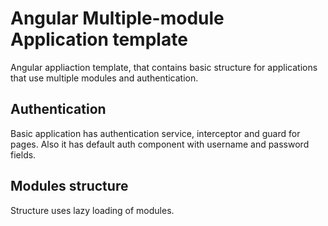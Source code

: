 # Angular Multiple-module Application template

Angular appliaction template, that contains basic structure for applications that use multiple modules and authentication.

## Authentication

Basic application has authentication service, interceptor and guard for pages. Also it has default auth component with username and password fields.

## Modules structure

Structure uses lazy loading of modules.

